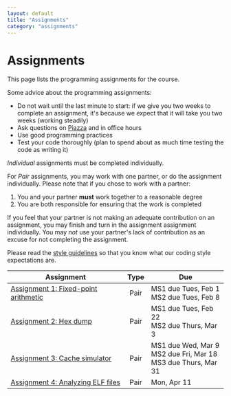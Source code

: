 ```yaml
---
layout: default
title: "Assignments"
category: "assignments"
---
```


# Assignments

This page lists the programming assignments for the course.

Some advice about the programming assignments:

* Do not wait until the last minute to start: if we give you two weeks to complete an assignment, it's because we expect that it will take you two weeks (working steadily)
* Ask questions on [Piazza](https://piazza.com/jhu/spring2022/601229) and in office hours
* Use good programming practices
* Test your code thoroughly (plan to spend about as much time testing the code as writing it)

*Individual* assignments must be completed individually.

For *Pair* assignments, you may work with one partner, or do the assignment individually.
Please note that if you chose to work with a partner:

1. You and your partner **must** work together to a reasonable degree
2. You are both responsible for ensuring that the work is completed

If you feel that your partner is not making an adequate contribution on an
assignment, you may finish and turn in the assignment assignment individually.
You may *not* use your partner's lack of contribution as an excuse for not
completing the assignment.

Please read the [style guidelines](assign/style.html) so that you know what our coding style expectations are.

Assignment | Type | Due
---------- | :--: | ---
[Assignment 1: Fixed-point arithmetic](assign/assign01.html) | Pair | MS1 due Tues, Feb 1<br>MS2 due Tues, Feb 8
[Assignment 2: Hex dump](assign/assign02.html) | Pair | MS1 due Tues, Feb 22<br>MS2 due Thurs, Mar 3
[Assignment 3: Cache simulator](assign/assign03.html) | Pair | MS1 due Wed, Mar 9<br>MS2 due Fri, Mar 18<br>MS3 due Thurs, Mar 31
[Assignment 4: Analyzing ELF files](assign/assign04.html) | Pair | Mon, Apr 11
